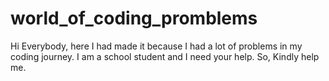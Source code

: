 # world_of_coding_promblems
Hi Everybody, here I had made it because I had a lot of problems in my coding journey. I am a school student and I need your help. So, Kindly help me.
